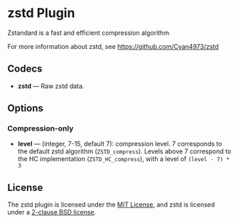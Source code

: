 # zstd Plugin #

Zstandard is a fast and efficient compression algorithm

For more information about zstd, see
https://github.com/Cyan4973/zstd

## Codecs ##

- **zstd** — Raw zstd data.

## Options ##

### Compression-only ###

- **level** — (integer, 7-15, default 7): compression level.  7
  corresponds to the default zstd algorithm (`ZSTD_compress`).  Levels
  above 7 correspond to the HC implementation (`ZSTD_HC_compress`),
  with a level of `(level - 7) * 3`

## License ##

The zstd plugin is licensed under the [MIT
License](http://opensource.org/licenses/MIT), and zstd is licensed
under a [2-clause BSD
license](http://opensource.org/licenses/BSD-2-Clause).
